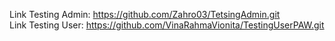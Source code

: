 Link Testing Admin: https://github.com/Zahro03/TetsingAdmin.git <br>
Link Testing User: https://github.com/VinaRahmaVionita/TestingUserPAW.git
